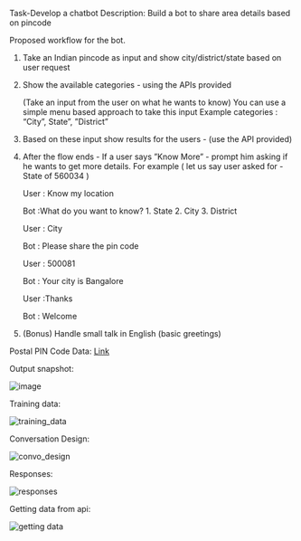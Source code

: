 Task-Develop a chatbot
Description:
Build a bot to share area details based on pincode

Proposed workflow for the bot.

1. Take an Indian pincode as input and show city/district/state based on user request
2. Show the available categories - using the APIs provided
    
    (Take an input from the user on what he wants to know) You can use a simple menu based approach to take this input Example categories : “City”, State”, ”District”
    
3. Based on these input show results for the users - (use the API provided)
4. After the flow ends - If a user says ”Know More” - prompt him asking if he wants to get more details. For example ( let us say user asked for - State of 560034 )
    
    User : Know my location
    
    Bot :What do you want to know? 1. State 2. City 3. District
    
    User : City
    
    Bot : Please share the pin code
    
    User : 500081
    
    Bot : Your city is Bangalore
    
    User :Thanks
    
    Bot : Welcome
    
5. (Bonus) Handle small talk in English (basic greetings)

Postal PIN Code Data: [Link](http://www.postalpincode.in/Api-Details)

Output snapshot:




![image](https://user-images.githubusercontent.com/94616126/170858012-3ad6fa2e-729c-438a-a550-5c63b9a01e86.png)

Training data:


![training_data](https://user-images.githubusercontent.com/94616126/170858352-f82f0793-8f7f-4430-821f-0dcc08375607.PNG)

Conversation Design:

![convo_design](https://user-images.githubusercontent.com/94616126/170858347-ecb3f33c-650f-4857-9e5f-0b325ceb4f9c.PNG)

Responses:

![responses](https://user-images.githubusercontent.com/94616126/170858359-8cd33afb-a8fd-447a-a436-a2448e46107b.PNG)

Getting data from api:

![getting data](https://user-images.githubusercontent.com/94616126/170858368-93ca2484-a1c7-42f2-8e3c-a9c60737105c.PNG)





